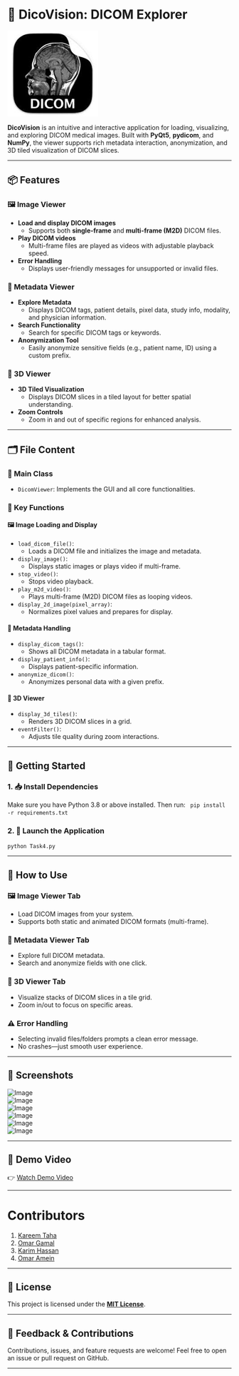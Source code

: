 # 🩻 DicoVision: DICOM Explorer

![DicoVision Logo](https://github.com/Kareem-Taha-05/DicoVision/blob/main/Logo%20and%20Illustrative%20visuals/Logo/DicoVision%20Logo.jpeg)

**DicoVision** is an intuitive and interactive application for loading, visualizing, and exploring DICOM medical images. Built with **PyQt5**, **pydicom**, and **NumPy**, the viewer supports rich metadata interaction, anonymization, and 3D tiled visualization of DICOM slices.

---

## 📦 Features

### 🖼️ Image Viewer
- **Load and display DICOM images**
  - Supports both **single-frame** and **multi-frame (M2D)** DICOM files.
- **Play DICOM videos**
  - Multi-frame files are played as videos with adjustable playback speed.
- **Error Handling**
  - Displays user-friendly messages for unsupported or invalid files.

### 🧠 Metadata Viewer
- **Explore Metadata**
  - Displays DICOM tags, patient details, pixel data, study info, modality, and physician information.
- **Search Functionality**
  - Search for specific DICOM tags or keywords.
- **Anonymization Tool**
  - Easily anonymize sensitive fields (e.g., patient name, ID) using a custom prefix.

### 🧱 3D Viewer
- **3D Tiled Visualization**
  - Displays DICOM slices in a tiled layout for better spatial understanding.
- **Zoom Controls**
  - Zoom in and out of specific regions for enhanced analysis.

---

## 🗂️ File Content

### 📘 Main Class
- `DicomViewer`: Implements the GUI and all core functionalities.

### 🔧 Key Functions

#### 🖼️ Image Loading and Display
- `load_dicom_file()`:
  - Loads a DICOM file and initializes the image and metadata.
- `display_image()`:
  - Displays static images or plays video if multi-frame.
- `stop_video()`:
  - Stops video playback.
- `play_m2d_video()`:
  - Plays multi-frame (M2D) DICOM files as looping videos.
- `display_2d_image(pixel_array)`:
  - Normalizes pixel values and prepares for display.

#### 🧠 Metadata Handling
- `display_dicom_tags()`:
  - Shows all DICOM metadata in a tabular format.
- `display_patient_info()`:
  - Displays patient-specific information.
- `anonymize_dicom()`:
  - Anonymizes personal data with a given prefix.

#### 🧱 3D Viewer
- `display_3d_tiles()`:
  - Renders 3D DICOM slices in a grid.
- `eventFilter()`:
  - Adjusts tile quality during zoom interactions.

---

## 🚀 Getting Started

### 1. 📥 Install Dependencies

Make sure you have Python 3.8 or above installed. Then run:
    ``` 
    pip install -r requirements.txt
    ```
### 2. 🏁 Launch the Application
     
    python Task4.py 
    

---

## 🧭 How to Use

### 🖼️ Image Viewer Tab
- Load DICOM images from your system.
- Supports both static and animated DICOM formats (multi-frame).

### 🧬 Metadata Viewer Tab
- Explore full DICOM metadata.
- Search and anonymize fields with one click.

### 🧱 3D Viewer Tab
- Visualize stacks of DICOM slices in a tile grid.
- Zoom in/out to focus on specific areas.

### ⚠️ Error Handling
- Selecting invalid files/folders prompts a clean error message.
- No crashes—just smooth user experience.

---

## 📸 Screenshots

![Image](https://github.com/user-attachments/assets/ad3e585e-7e48-4332-bc1d-c18c357c0e79)  
![Image](https://github.com/user-attachments/assets/a1686fa3-6620-4132-b182-fb643e130fc3)  
![Image](https://github.com/user-attachments/assets/64925f23-379e-40f4-af7c-1613fd3b7dfd)  
![Image](https://github.com/user-attachments/assets/9cf5170a-fb1d-458b-a091-30d758540de2)  
![Image](https://github.com/user-attachments/assets/073f8bb3-c159-4a62-8735-571cfd487a72)  
![Image](https://github.com/user-attachments/assets/eb18211b-25c8-460b-a352-6b9423ea1279)

---

## 🎥 Demo Video

👉 [Watch Demo Video](https://github.com/user-attachments/assets/93210dcb-44cd-4bd6-a2e9-d3d591be0d9d)

---

# Contributors
1. [Kareem Taha](https://github.com/Kareem-Taha-05)
2. [Omar Gamal](https://github.com/OmarGamalH)
3. [Karim Hassan](https://github.com/karimhassan-808)
4. [Omar Amein](https://github.com/OmarAmein)

---

## 📄 License

This project is licensed under the **[MIT License](../LICENSE.txt)**.

---

## 💬 Feedback & Contributions

Contributions, issues, and feature requests are welcome! Feel free to open an issue or pull request on GitHub.

---
